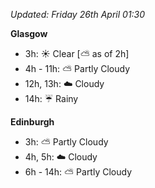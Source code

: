 *Updated: Friday 26th April 01:30*

**Glasgow**

* 3h: :sunny: Clear [:partly_sunny: as of 2h]
* 4h - 11h: :partly_sunny: Partly Cloudy
* 12h, 13h: :cloud: Cloudy
* 14h: :umbrella: Rainy

**Edinburgh**

* 3h: :partly_sunny: Partly Cloudy
* 4h, 5h: :cloud: Cloudy
* 6h - 14h: :partly_sunny: Partly Cloudy
